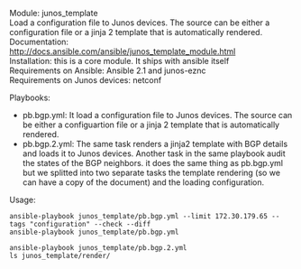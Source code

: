 Module: junos_template  
Load a configuration file to Junos devices. The source can be either a configuration file or a jinja 2 template that is automatically rendered.  
Documentation: http://docs.ansible.com/ansible/junos_template_module.html  
Installation: this is a core module. It ships with ansible itself   
Requirements on Ansible: Ansible 2.1 and junos-eznc  
Requirements on  Junos devices: netconf  

Playbooks:  
- pb.bgp.yml: It load a configuration file to Junos devices. The source can be either a configuartion file or a jinja 2 template that is automatically rendered.  
- pb.bgp.2.yml: The same task renders a jinja2 template with BGP details and loads it to Junos devices. Another task in the same playbook audit the states of the BGP neighbors. it does the same thing as pb.bgp.yml but we splitted into two separate tasks the template rendering (so we can have a copy of the document) and the loading configuration.  

Usage:
```
ansible-playbook junos_template/pb.bgp.yml --limit 172.30.179.65 --tags "configuration" --check --diff  
ansible-playbook junos_template/pb.bgp.yml  

ansible-playbook junos_template/pb.bgp.2.yml  
ls junos_template/render/   
```
